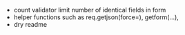- count validator limit number of identical fields in form
- helper functions such as req.getjson(force=), getform(...), 
- dry readme
